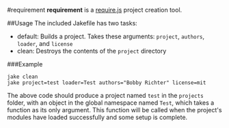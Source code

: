 #requirement
__requirement__ is a [require.js](http://requirejs.org) project creation tool.

##Usage
The included Jakefile has two tasks:

* default: Builds a project. Takes these arguments: `project`, `authors`, `loader`, and `license`
* clean: Destroys the contents of the `project` directory

###Example
```
jake clean
jake project=test loader=Test authors="Bobby Richter" license=mit
```
The above code should produce a project named `test` in the `projects` folder, with an object in the global namespace named `Test`, which takes a function as its only argument. This function will be called when the project's modules have loaded successfully and some setup is complete.

